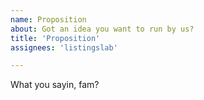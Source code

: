 ```yaml
---
name: Proposition
about: Got an idea you want to run by us?
title: 'Proposition'
assignees: 'listingslab'

---
```


What you sayin, fam?